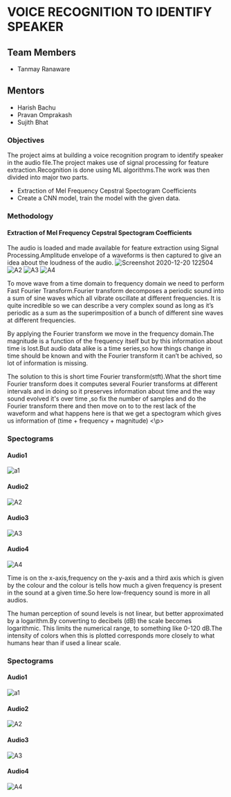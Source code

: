 
# VOICE RECOGNITION TO IDENTIFY SPEAKER

## Team Members
<ul>
 <li>Tanmay Ranaware</li>
 </ul>

## Mentors
<ul>
 <li>Harish Bachu</li>
<li>Pravan Omprakash</li>
 <li>Sujith Bhat</li>
</ul>

### Objectives
<p>
The project aims at building a voice recognition program to identify speaker in the audio file.The project makes use of signal processing for feature extraction.Recognition is done using ML algorithms.The work was then divided into major two parts.
 </p>
<ul>
 <li>Extraction of Mel Frequency Cepstral Spectogram Coefficients</li>
<li>Create a CNN model, train the model with the given data.</li>
 </ul>
 
### Methodology
#### Extraction of Mel Frequency Cepstral Spectogram Coefficients
The audio is loaded and made available for feature extraction using Signal Processing.Amplitude envelope of a waveforms is then  captured to  give an idea about the loudness of the audio.
![Screenshot 2020-12-20 122504](https://user-images.githubusercontent.com/56064349/102708405-ee124800-42c8-11eb-83df-46e08f0d9c75.png)
![A2](https://user-images.githubusercontent.com/56064349/102708429-14d07e80-42c9-11eb-971b-d0222dd2a5df.png)
![A3](https://user-images.githubusercontent.com/56064349/102708466-56612980-42c9-11eb-9fb4-fcb266b7c27a.png)
![A4](https://user-images.githubusercontent.com/56064349/102708480-7f81ba00-42c9-11eb-8dda-1ad23fffaaa6.png)

To move wave from a time domain to frequency domain we need to perform Fast Fourier Transform.Fourier transform decomposes a periodic sound into a sum of sine waves which all vibrate oscillate at different frequencies. It is quite incredible so we can describe a very complex sound as long as it’s periodic as a sum as the superimposition of a bunch of different sine waves at different frequencies.
<p>By applying the Fourier transform we move in the frequency domain.The magnitude is a function of the frequency itself but by this information about time is lost.But audio data alike is a time series,so how things change in time should be known and with the Fourier transform it can’t be achived, so lot of information is missing.
</p>
<p>
 The solution to this is short time Fourier transform(stft).What the short time Fourier transform does it computes several Fourier transforms at different intervals and in doing so it preserves information about time and the way sound evolved it's over time ,so  fix the number of samples  and do the Fourier transform there and then  move on to to the rest lack of the waveform and what happens here is that we get a spectogram which gives us information of (time + frequency + magnitude)
 <\p>
  
 ### Spectograms
 #### Audio1
 
 ![a1](https://user-images.githubusercontent.com/56064349/102709568-181c3800-42d2-11eb-8356-483c949b4c09.png)
 
 #### Audio2
 
 ![A2](https://user-images.githubusercontent.com/56064349/102709621-3d10ab00-42d2-11eb-8ed8-a4f2e209a279.png)

 #### Audio3

![A3](https://user-images.githubusercontent.com/56064349/102709678-852fcd80-42d2-11eb-92eb-87142e16f83c.png)
 
 #### Audio4
 
  ![A4](https://user-images.githubusercontent.com/56064349/102709686-8fea6280-42d2-11eb-9ec7-39de7e6abe34.png)
  
 Time is on the x-axis,frequency on the y-axis and a third axis which is given by the colour and the colour is tells how much a given frequency is present in the sound at a given time.So here low-frequency sound is more in all audios.
 
 The human perception of sound levels is not linear, but better approximated by a logarithm.By converting to decibels (dB) the scale becomes logarithmic. This limits the numerical range, to something like 0-120 dB.The intensity of colors when this is plotted corresponds more closely to what humans hear than if  used a linear scale.
 
 ### Spectograms
 
 #### Audio1
 
 ![a1](https://user-images.githubusercontent.com/56064349/102709881-7813de00-42d4-11eb-9f7f-e67f7eff82d5.png)
  
 #### Audio2
 
 ![A2](https://user-images.githubusercontent.com/56064349/102709883-7a763800-42d4-11eb-9065-3122de17df23.png)

 #### Audio3
 
 ![A3](https://user-images.githubusercontent.com/56064349/102709886-7cd89200-42d4-11eb-8766-24e9e414ac18.png)

 
 #### Audio4
 
 ![A4](https://user-images.githubusercontent.com/56064349/102709887-7ea25580-42d4-11eb-9849-f128fb54f556.png)
   
    
    


